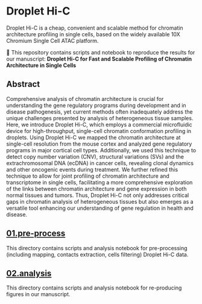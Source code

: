 # Droplet Hi-C
Droplet Hi-C is a cheap, convenient and scalable method for chromatin architecture profiling in single cells, based on the widely available 10X Chromium Single Cell ATAC platform.


🍹 This repository contains scripts and notebook to reproduce the results for our manuscript: **Droplet Hi-C for Fast and Scalable Profiling of Chromatin Architecture in Single Cells**

## Abstract
Comprehensive analysis of chromatin architecture is crucial for understanding the gene regulatory programs during development and in disease pathogenesis, yet current methods often inadequately address the unique challenges presented by analysis of heterogeneous tissue samples. Here, we introduce Droplet Hi-C, which employs a commercial microfluidic device for high-throughput, single-cell chromatin conformation profiling in droplets. Using Droplet Hi-C we mapped the chromatin architecture at single-cell resolution from the mouse cortex and analyzed gene regulatory programs in major cortical cell types. Additionally, we used this technique to detect copy number variation (CNV), structural variations (SVs) and the extrachromosomal DNA (ecDNA) in cancer cells, revealing clonal dynamics and other oncogenic events during treatment. We further refined this technique to allow for joint profiling of chromatin architecture and transcriptome in single cells, facilitating a more comprehensive exploration of the links between chromatin architecture and gene expression in both normal tissues and tumors. Thus, Droplet Hi-C not only addresses critical gaps in chromatin analysis of heterogeneous tissues but also emerges as a versatile tool enhancing our understanding of gene regulation in health and disease.


## [01.pre-process](https://github.com/Xieeeee/Droplet-Hi-C/tree/main/01.pre-process)
This directory contains scripts and analysis notebook for pre-processing (including mapping, contacts extraction, cells filtering) Droplet Hi-C data. 

## [02.analysis](https://github.com/Xieeeee/Droplet-Hi-C/tree/main/02.analysis)
This directory contains scripts and analysis notebook for re-producing figures in our manuscript. 